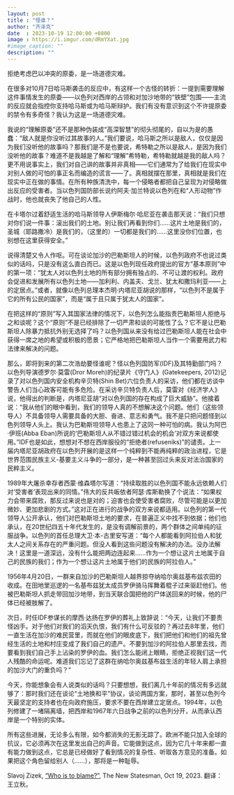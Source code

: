 ```yaml
---
layout: post
title : "怪谁？"
author: "齐泽克"
date  : 2023-10-19 12:00:00 +0800
image : https://i.imgur.com/dRmYXat.jpg
#image_caption: ""
description: ""
---
```


拒绝考虑巴以冲突的原委，是一场道德灾难。

<!--more-->

在很多对10月7日哈马斯袭击的反应中，有这样一个古怪的转折：一提到需要理解这件事情发生的原委——以色列对西岸的占领和对加沙地带的“铁壁”包围——主流的反应就会指控你支持哈马斯或为哈马斯辩护。我们有没有意识到这个不许提原委的禁令有多奇怪？我认为这是一场道德灾难。

我说的“理解原委”还不是那种伪装成“高深智慧”的彻头彻尾的，自以为是的愚蠢：“敌人就是你没听过其故事的人。”我们要说，哈马斯之所以是敌人，仅仅是因为我们没听他的故事吗？那我们是不是也要说，希特勒之所以是敌人，是因为我们没听他的故事？难道不是我越是了解和“理解”希特勒，希特勒就越是我的敌人吗？更不用说事实上，我们对自己讲的故事并非真相——它们通常为了给我们在现实中对别人做的可怕的事正名而编造的谎言——了。真相就摆在那里，真相就是我们在现实中正在做的事情。在所有种族清洗中，每一个侵略者都把自己呈现为对侵略做出反应的受害者。当以色列国防部长说约阿夫·加兰特说以色列在和“人形动物”作战时，他也就丧失了他自己的人性。

在卡塔尔过着舒适生活的哈马斯领导人伊斯梅尔·哈尼亚在袭击那天说：“我们只想对你们说一件事：滚出我们的土地。别让我们再看到你们……这片土地是我们的，圣城（耶路撒冷）是我们的，（这里的）一切都是我们的……这里没你们位置，也别想在这里获得安全。”

说得清楚又令人作呕。可在谈论加沙的巴勒斯坦人的时候，以色列政府不也说过类似的话吗，只是没有这么直白而已。这是以色列现任政府提出的官方“基本原则”中的第一项：“犹太人对以色列土地的所有部分拥有独占的、不可让渡的权利。政府会促进和发展所有以色列土地——加利利、内盖夫、戈兰、犹太和撒玛利亚——上的定居点。”或者，就像以色列总理本杰明·内塔尼亚胡说的那样，“以色列不是属于它的所有公民的国家”，而是“属于且只属于犹太人的国家”。

在把这样的“原则”写入其国家法律的情况下，以色列怎么能指责巴勒斯坦人拒绝与之和谈呢？这个“原则”不是已经排除了一切严肃和谈的可能性了么？它不是让巴勒斯坦人除暴力抵抗外别无选择了吗？以色列国从来没有给过巴勒斯坦人能在社会中获得一席之地的希望或积极的愿景；它严格地把巴勒斯坦人当作一个需要用武力和法律来解决的问题。

那么，即将到来的第二次浩劫要怪谁呢？怪以色列国防军(IDF)及其特勤部门吗？以色列导演德罗尔·莫雷(Dror Moreh)的纪录片《守门人》(Gatekeepers, 2012)记录了对以色列国内安全机构辛贝特(Shin Bet)六位负责人的采访，他们都在访谈中警告人们当心政客可能有多危险。在采访辛贝特负责人后，莫雷对《经济学人》说，他得出的判断是，内塔尼亚胡“对以色列国的存在构成了巨大威胁”。他接着说：“我从他们的眼中看到，我们的领导人真的不想解决这个问题。他们（这些领导人）不具备领导人需要具备的大胆、奋进、意志和勇气。我不是只把问题怪到以色列领导人头上。我认为巴勒斯坦领导人也患上了这同一种可怕的病。我认为阿巴·伊班(Abba Eban)所说的‘巴勒斯坦人从不错过错过机会的机会’对双方来说都使用。”IDF也是如此，想想对不想在西岸服役的“拒绝者(refuseniks)”的谴责。上一届内塔尼亚胡政府在以色列开展的是这样一个纯粹到不能再纯粹的政治进程，它是世界范围民族主义-基要主义斗争的一部分，是一种甚至回过头来反对法治国家的民粹主义。

1989年大屠杀幸存者西蒙·维森塔尔写道：“持续取胜的以色列国不能永远依赖人们对‘受害者’表现出来的同情。”伟大的反共皈依者阿瑟·库斯勒换了个说法：“如果权力会带来腐败，那反过来说也是对的；迫害也会使受害者腐败，尽管可能是以更加微妙、更加悲剧的方式。”这对正在进行的战争的双方来说都适用。以色列的第一代领导人公开承认，他们对巴勒斯坦土地的要求，在普遍正义中找不到依据；他们也承认，在20世纪四五十年代发生的，是没有调解前景的，两个群体之间单纯的征服战争。以色列的首任总理大卫·本-古里安写道：“每个人都能看到阿拉伯人和犹太人之间关系存在的严重问题。但没人看到这些问题没有解决的办法。没办法解决！这里是一道深远，没有什么能把两边连起来……作为一个想让这片土地属于自己的民族的我们；作为一个想让这片土地属于他们的民族的阿拉伯人。”

1956年4月20日，一群来自加沙的巴勒斯坦人越界掠夺纳哈尔奥兹基布兹农田的收成。在田地里巡逻的一名基布兹犹太成员罗伊骑马挥舞着棍子过来驱赶他们。他被巴勒斯坦人抓走带回加沙地带，到当天联合国把他的尸体送回来的时候，他的尸体已经被肢解了。

次日，时任IDF参谋长的摩西·达扬在罗伊的葬礼上致辞说：“今天，让我们不要责怪凶手。对于他们对我们的滔天仇恨，我们有什么可反驳的？再过去8年里，他们一直生活在加沙的难民营里，而就在他们的眼皮底下，我们把他们和他们的祖先曾经生活的土地和村庄变成了我们自己的遗产。不要到加沙的阿拉伯人那里去找，而要看到我们自己手上沾染的罗伊的血。我们怎么能闭上眼睛，拒绝正视我们这一代人残酷的命运呢。难道我们忘记了这群在纳哈尔奥兹基布兹生活的年轻人肩上承担的加沙大门的重负吗？”

今天，你能想象会有人说类似的话吗？只要想想，我们离几十年前的情况有多远就够了：那时我们还在谈论“土地换和平”协议，谈论两国方案，那时，甚至以色列今天最坚定的支持者也在向政府施压，要求不要在西岸建立定居点。1994年，以色列修建了一堵隔离墙，把西岸和1967年六日战争之前的以色列分开，从而承认西岸是一个特别的实体。

所有这些进展，无论多么有限，如今都消失的无影无踪了。欧洲不能只加入全球的抗议，它必须再次在这里发出自己的声音。它能做到这点，因为它几十年来都一直有能力做到这点，它总是已经做好了看到情况的复杂性、听取各方意见的准备。如果把这个角色留给别人（……），那将是一种耻辱。

Slavoj Zizek, [“Who is to blame?”](https://www.newstatesman.com/ideas/2023/10/israel-palestine-blame), The New Statesman, Oct 19, 2023. 翻译：王立秋。

<!--END-->